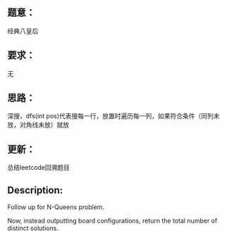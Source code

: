 ## 题意：
经典八皇后

## 要求：
无

## 思路：
深搜，dfs(int pos)代表搜每一行，放置时遍历每一列，如果符合条件（同列未放，对角线未放）就放

## 更新：
总结leetcode回溯题目

## Description:
Follow up for N-Queens problem.

Now, instead outputting board configurations, return the total number of distinct solutions.



